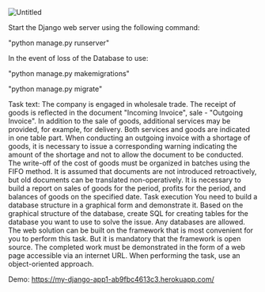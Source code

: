 ![Untitled](https://github.com/Kepu246/Testtask1/assets/95006029/803553db-afda-461a-a2d3-c3021c575f3c)



Start the Django web server using the following command:

"python manage.py runserver"

In the event of loss of the Database to use:

"python manage.py makemigrations"

"python manage.py migrate"



Task text:
The company is engaged in wholesale trade. The receipt of goods is reflected in the document "Incoming Invoice", sale - "Outgoing Invoice". In addition to the sale of goods, additional services may be provided, for example, for delivery. Both services and goods are indicated in one table part.
When conducting an outgoing invoice with a shortage of goods, it is necessary to issue a corresponding warning indicating the amount of the shortage and not to allow the document to be conducted.
The write-off of the cost of goods must be organized in batches using the FIFO method.
It is assumed that documents are not introduced retroactively, but old documents can be translated non-operatively.
It is necessary to build a report on sales of goods for the period, profits for the period, and balances of goods on the specified date.
Task execution
You need to build a database structure in a graphical form and demonstrate it.
Based on the graphical structure of the database, create SQL for creating tables for the database you want to use to solve the issue. Any databases are allowed.
The web solution can be built on the framework that is most convenient for you to perform this task. But it is mandatory that the framework is open source.
The completed work must be demonstrated in the form of a web page accessible via an internet URL.
When performing the task, use an object-oriented approach.


Demo: https://my-django-app1-ab9fbc4613c3.herokuapp.com/
